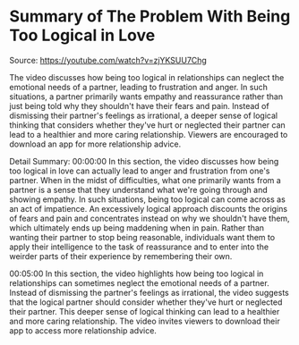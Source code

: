 # Summary of The Problem With Being Too Logical in Love

Source: https://youtube.com/watch?v=zjYKSUU7Chg

The video discusses how being too logical in relationships can neglect the emotional needs of a partner, leading to frustration and anger. In such situations, a partner primarily wants empathy and reassurance rather than just being told why they shouldn't have their fears and pain. Instead of dismissing their partner's feelings as irrational, a deeper sense of logical thinking that considers whether they've hurt or neglected their partner can lead to a healthier and more caring relationship. Viewers are encouraged to download an app for more relationship advice.

Detail Summary: 
00:00:00
In this section, the video discusses how being too logical in love can actually lead to anger and frustration from one's partner. When in the midst of difficulties, what one primarily wants from a partner is a sense that they understand what we're going through and showing empathy. In such situations, being too logical can come across as an act of impatience. An excessively logical approach discounts the origins of fears and pain and concentrates instead on why we shouldn't have them, which ultimately ends up being maddening when in pain. Rather than wanting their partner to stop being reasonable, individuals want them to apply their intelligence to the task of reassurance and to enter into the weirder parts of their experience by remembering their own.

00:05:00
In this section, the video highlights how being too logical in relationships can sometimes neglect the emotional needs of a partner. Instead of dismissing the partner's feelings as irrational, the video suggests that the logical partner should consider whether they've hurt or neglected their partner. This deeper sense of logical thinking can lead to a healthier and more caring relationship. The video invites viewers to download their app to access more relationship advice.

